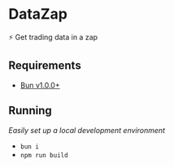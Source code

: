 # DataZap

⚡ Get trading data in a zap

## Requirements

- [Bun v1.0.0+](https://bun.sh)

## Running

_Easily set up a local development environment_

- `bun i`
- `npm run build`
